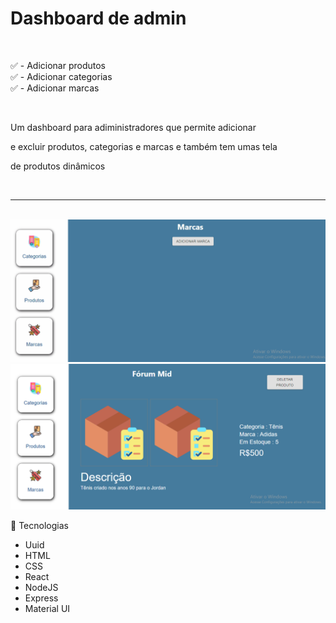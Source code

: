 <h1>Dashboard de admin</h1>

<br>

✅ - Adicionar produtos <br>
✅ - Adicionar categorias <br>
✅ - Adicionar marcas

<br>

<p>Um dashboard para adiministradores que permite adicionar </p>
<p>e excluir produtos, categorias e marcas e também tem umas tela</p>
<p>de produtos dinâmicos</p>

<br>
<hr>
<br>

<img src='./front/public/assets/Animação.gif'>

<br>

<img src='./front/public/assets/pageProducts.png'>

🚀 Tecnologias

- Uuid
- HTML
- CSS
- React
- NodeJS
- Express
- Material UI
